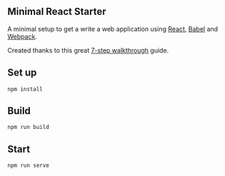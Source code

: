 Minimal React Starter
---

A minimal setup to get a write a web application using [React](https://facebook.github.io/react/), [Babel](https://babeljs.io/) and [Webpack](https://webpack.js.org/).

Created thanks to this great [7-step walkthrough](http://andrewhfarmer.com/build-your-own-starter/#0-intro) guide.


Set up
---
```
npm install
```

Build
---
```
npm run build
```

Start
---
```
npm run serve
```